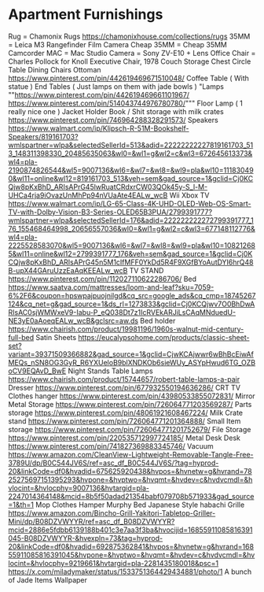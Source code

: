 # Apartment Furnishings

Rug = Chamonix Rugs  https://chamonixhouse.com/collections/rugs
35MM = Leica M3 Rangefinder Film Camera
Cheap 35MM = Cheap 35MM Camcorder
MAC = Mac Studio
Camera = Sony ZV-E10 + Lens
Office Chair = Charles Pollock for Knoll Executive Chair, 1978
Couch
Storage Chest
Circle Table
Dining Chairs
Ottoman https://www.pinterest.com/pin/442619469671510048/
Coffee Table ( With statue )
End Tables ( Just lamps on them with jade bowls )
"Lamps ""https://www.pinterest.com/pin/442619469661101967/
https://www.pinterest.com/pin/514043744976780780/"""
Floor Lamp ( 1 really nice one )
Jacket Holder
Book / Shit storage with milk crates https://www.pinterest.com/pin/746964288328291573/
Speakers https://www.walmart.com/ip/Klipsch-R-51M-Bookshelf-Speakers/819161703?wmlspartner=wlpa&selectedSellerId=513&adid=22222222227819161703_513_148311398330_20485635063&wl0=&wl1=g&wl2=c&wl3=672645613373&wl4=pla-2190874826544&wl5=9007136&wl6=&wl7=&wl8=&wl9=pla&wl10=111830490&wl11=online&wl12=819161703_513&veh=sem&gad_source=1&gclid=Cj0KCQjw8pKxBhD_ARIsAPrG45lwRuatCRdxrCW03QOk45y-S_l-M-UHCa4rja9iOvazUnMhPp94nVUaAte4EALw_wcB
Wii
Xbox
TV https://www.walmart.com/ip/LG-65-Class-4K-UHD-OLED-Web-OS-Smart-TV-with-Dolby-Vision-B3-Series-OLED65B3PUA/2799391777?wmlspartner=wlpa&selectedSellerId=176&adid=222222222272799391777_176_155468464998_20656557036&wl0=&wl1=g&wl2=c&wl3=677148112776&wl4=pla-2225528583070&wl5=9007136&wl6=&wl7=&wl8=&wl9=pla&wl10=108212685&wl11=online&wl12=2799391777_176&veh=sem&gad_source=1&gclid=Cj0KCQjw8pKxBhD_ARIsAPrG45n5M1cIfMFF0YkDd5R4F9XGfBYoAutDYI6hrQ48B-upX44GAruUzzEaAqKEEALw_wcB
TV STAND https://www.pinterest.com/pin/112027110622286706/
Bed https://www.saatva.com/mattresses/loom-and-leaf?sku=7059-6%2F6&coupon=hpswpajpuojnilgd&cq_src=google_ads&cq_cmp=18745267124&cq_net=g&gad_source=1&ds_rl=1273833&gclid=Cj0KCQjwv7O0BhDwARIsAC0sjWMWxeV9-Iabu-P_eQ038Dt7z1IcRVEkARJiLsCAqMNduedU-NE3yE0aAoeqEALw_wcB&gclsrc=aw.ds
Bed holder https://www.chairish.com/product/19981196/1960s-walnut-mid-century-full-bed
Satin Sheets https://eucalypsohome.com/products/classic-sheet-set?variant=39371509366882&gad_source=1&gclid=CjwKCAjwwr6wBhBcEiwAfMEQs_nSN8OG3GyR_R6YXUeloB9blXNDKOb6sieWUy_ASYpHwud6TG_OZBoCV9EQAvD_BwE
Night Stands
Table Lamps https://www.chairish.com/product/15744657/robert-table-lamps-a-pair
Dresser https://www.pinterest.com/pin/677932550194636286/
CRT TV
Clothes hanger https://www.pinterest.com/pin/43980533855072831/
Mirror
Metal Storage https://www.pinterest.com/pin/726064771203569287/
Parts storage https://www.pinterest.com/pin/48061921608467224/
Milk Crate stand https://www.pinterest.com/pin/726064771201364888/
Small Item storage https://www.pinterest.com/pin/726064771201752679/
File Storage https://www.pinterest.com/pin/220535712997724185/
Metal Desk 
Desk https://www.pinterest.com/pin/741827369883345746/
Vacuum https://www.amazon.com/CleanView-Lightweight-Removable-Tangle-Free-3789U/dp/B0C544JV6S/ref=asc_df_B0C544JV6S/?tag=hyprod-20&linkCode=df0&hvadid=675625920438&hvpos=&hvnetw=g&hvrand=7825275697151395293&hvpone=&hvptwo=&hvqmt=&hvdev=c&hvdvcmdl=&hvlocint=&hvlocphy=9007136&hvtargid=pla-2247014364148&mcid=8b5f50adad21354babf079708b571933&gad_source=1&th=1
Mop
Clothes Hamper
Murphy Bed
Japanese Style habachi Grille https://www.amazon.com/Bincho-Grill-Yakitori-Tabletop-Griller-Mini/dp/B08DZVWYYR/ref=asc_df_B08DZVWYYR?mcid=2886e5fdbb6139188b401c3e7aa3f3ba&hvocijid=16855911085816391045-B08DZVWYYR-&hvexpln=73&tag=hyprod-20&linkCode=df0&hvadid=692875362841&hvpos=&hvnetw=g&hvrand=16855911085816391045&hvpone=&hvptwo=&hvqmt=&hvdev=c&hvdvcmdl=&hvlocint=&hvlocphy=9219661&hvtargid=pla-2281435180018&psc=1
https://x.com/miladymaker/status/1533751364429434881/photo/1
A bunch of Jade Items
Wallpaper